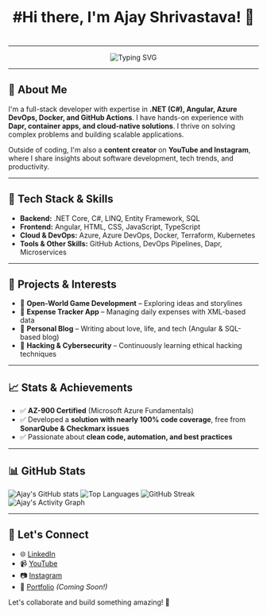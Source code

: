 <p align="center" style="font-size: 30px; margin-bottom: 40px ; font-weight: bolder">
  #Hi there, I'm Ajay Shrivastava! 👋
</p>

---

<p align="center">
  <img src="https://readme-typing-svg.demolab.com?font=Pacifico&weight=800&pause=1000&center=true&vCenter=true&width=435&lines=Full+Stack+Developer;AI+Enthusiast;Craving+for+Coding" alt="Typing SVG" />
</p>

---

## 🚀 About Me

I'm a full-stack developer with expertise in **.NET (C#), Angular, Azure DevOps, Docker, and GitHub Actions**. I have hands-on experience with **Dapr, container apps, and cloud-native solutions**. I thrive on solving complex problems and building scalable applications.

Outside of coding, I'm also a **content creator** on **YouTube and Instagram**, where I share insights about software development, tech trends, and productivity.

---

## 🔧 Tech Stack & Skills

- **Backend:** .NET Core, C#, LINQ, Entity Framework, SQL
- **Frontend:** Angular, HTML, CSS, JavaScript, TypeScript
- **Cloud & DevOps:** Azure, Azure DevOps, Docker, Terraform, Kubernetes
- **Tools & Other Skills:** GitHub Actions, DevOps Pipelines, Dapr, Microservices

---

## 📌 Projects & Interests

- 🔹 **Open-World Game Development** – Exploring ideas and storylines
- 🔹 **Expense Tracker App** – Managing daily expenses with XML-based data
- 🔹 **Personal Blog** – Writing about love, life, and tech (Angular & SQL-based blog)
- 🔹 **Hacking & Cybersecurity** – Continuously learning ethical hacking techniques

---

## 📈 Stats & Achievements

- ✅ **AZ-900 Certified** (Microsoft Azure Fundamentals)
- ✅ Developed a **solution with nearly 100% code coverage**, free from **SonarQube & Checkmarx issues**
- ✅ Passionate about **clean code, automation, and best practices**

---

## 📊 GitHub Stats

![Ajay's GitHub stats](https://github-readme-stats.vercel.app/api?username=Ajay-Shrivastava&show_icons=true&theme=dark)
![Top Languages](https://github-readme-stats.vercel.app/api/top-langs/?username=Ajay-Shrivastava&layout=compact&theme=dark)
![GitHub Streak](https://github-readme-streak-stats.herokuapp.com/?user=Ajay-Shrivastava&theme=dark)
![Ajay's Activity Graph](https://github-readme-activity-graph.vercel.app/graph?username=Ajay-Shrivastava&bg_color=fffff0&color=708090&line=24292e&point=24292e&area=true&hide_border=true)

---

## 📢 Let's Connect

- 🌐 [LinkedIn](https://www.linkedin.com/in/ajay)
- 📹 [YouTube](https://www.youtube.com/@ajay)
- 📷 [Instagram](https://www.instagram.com/ajay)
- 💼 [Portfolio](#) *(Coming Soon!)*

Let's collaborate and build something amazing! 🚀


